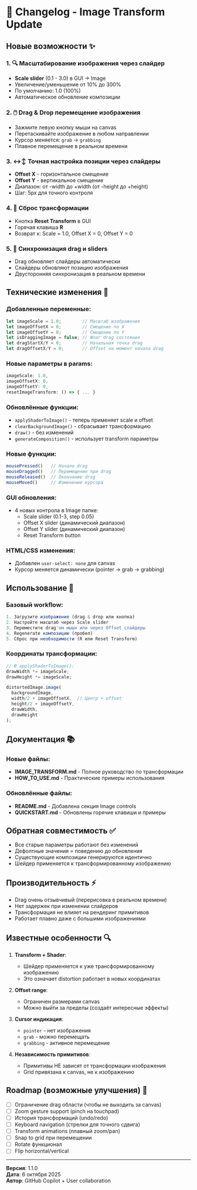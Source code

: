 # 📝 Changelog - Image Transform Update

## Новые возможности ✨

### 1. 🔍 Масштабирование изображения через слайдер
- **Scale slider** (0.1 - 3.0) в GUI → Image
- Увеличение/уменьшение от 10% до 300%
- По умолчанию: 1.0 (100%)
- Автоматическое обновление композиции

### 2. 🖱️ Drag & Drop перемещение изображения
- Зажмите левую кнопку мыши на canvas
- Перетаскивайте изображение в любом направлении
- Курсор меняется: `grab` → `grabbing`
- Плавное перемещение в реальном времени

### 3. ↔️↕️ Точная настройка позиции через слайдеры
- **Offset X** - горизонтальное смещение
- **Offset Y** - вертикальное смещение
- Диапазон: от -width до +width (от -height до +height)
- Шаг: 5px для точного контроля

### 4. 🔄 Сброс трансформации
- Кнопка **Reset Transform** в GUI
- Горячая клавиша **R**
- Возврат к: Scale = 1.0, Offset X = 0, Offset Y = 0

### 5. 🎯 Синхронизация drag и sliders
- Drag обновляет слайдеры автоматически
- Слайдеры обновляют позицию изображения
- Двусторонняя синхронизация в реальном времени

## Технические изменения 🔧

### Добавленные переменные:
```javascript
let imageScale = 1.0;        // Масштаб изображения
let imageOffsetX = 0;        // Смещение по X
let imageOffsetY = 0;        // Смещение по Y
let isDraggingImage = false; // Флаг drag состояния
let dragStartX/Y = 0;        // Начальная точка drag
let dragOffsetX/Y = 0;       // Offset на момент начала drag
```

### Новые параметры в params:
```javascript
imageScale: 1.0,
imageOffsetX: 0,
imageOffsetY: 0,
resetImageTransform: () => { ... }
```

### Обновлённые функции:
- `applyShaderToImage()` - теперь применяет scale и offset
- `clearBackgroundImage()` - сбрасывает трансформацию
- `draw()` - без изменений
- `generateComposition()` - использует transform параметры

### Новые функции:
```javascript
mousePressed()   // Начало drag
mouseDragged()   // Перемещение при drag
mouseReleased()  // Окончание drag
mouseMoved()     // Изменение курсора
```

### GUI обновления:
- 4 новых контрола в Image папке:
  - Scale slider (0.1-3, step 0.05)
  - Offset X slider (динамический диапазон)
  - Offset Y slider (динамический диапазон)
  - Reset Transform button

### HTML/CSS изменения:
- Добавлен `user-select: none` для canvas
- Курсор меняется динамически (pointer → grab → grabbing)

## Использование 📖

### Базовый workflow:
```javascript
1. Загрузите изображение (drag & drop или кнопка)
2. Настройте масштаб через Scale slider
3. Переместите drag'ом мыши или через Offset слайдеры
4. Regenerate композицию (пробел)
5. Сброс при необходимости (R или Reset Transform)
```

### Координаты трансформации:
```javascript
// В applyShaderToImage():
drawWidth *= imageScale;
drawHeight *= imageScale;

distortedImage.image(
  backgroundImage,
  width/2 + imageOffsetX,  // Центр + offset
  height/2 + imageOffsetY,
  drawWidth,
  drawHeight
);
```

## Документация 📚

### Новые файлы:
- **IMAGE_TRANSFORM.md** - Полное руководство по трансформации
- **HOW_TO_USE.md** - Практические примеры использования

### Обновлённые файлы:
- **README.md** - Добавлена секция Image controls
- **QUICKSTART.md** - Обновлены горячие клавиши и примеры

## Обратная совместимость ✅

- Все старые параметры работают без изменений
- Дефолтные значения = поведению до обновления
- Существующие композиции генерируются идентично
- Шейдер применяется к трансформированному изображению

## Производительность ⚡

- Drag очень отзывчивый (перерисовка в реальном времени)
- Нет задержек при изменении слайдеров
- Трансформация не влияет на рендеринг примитивов
- Работает плавно даже с большими изображениями

## Известные особенности 🔍

1. **Transform + Shader**:
   - Шейдер применяется к уже трансформированному изображению
   - Это означает distortion работает в новых координатах

2. **Offset range**:
   - Ограничен размерами canvas
   - Можно выйти за пределы (создаёт интересные эффекты)

3. **Cursor индикация**:
   - `pointer` - нет изображения
   - `grab` - можно перемещать
   - `grabbing` - активное перемещение

4. **Независимость примитивов**:
   - Примитивы НЕ зависят от трансформации изображения
   - Grid привязана к canvas, не к изображению

## Roadmap (возможные улучшения) 🚀

- [ ] Ограничение drag области (чтобы не выходить за canvas)
- [ ] Zoom gesture support (pinch на touchpad)
- [ ] История трансформаций (undo/redo)
- [ ] Keyboard navigation (стрелки для точного сдвига)
- [ ] Transform animations (плавный zoom/pan)
- [ ] Snap to grid при перемещении
- [ ] Rotate функционал
- [ ] Flip horizontal/vertical

---

**Версия**: 1.1.0  
**Дата**: 6 октября 2025  
**Автор**: GitHub Copilot + User collaboration
